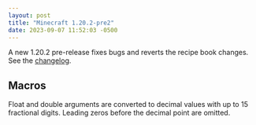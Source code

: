 ```yaml
---
layout: post
title: "Minecraft 1.20.2-pre2"
date: 2023-09-07 11:52:03 -0500
---
```


A new 1.20.2 pre-release fixes bugs and reverts the recipe book changes. See the [changelog](https://www.minecraft.net/en-us/article/minecraft-1-20-2-pre-release-1).

## Macros

Float and double arguments are converted to decimal values with up to 15 fractional digits. Leading zeros before the decimal point are omitted.

